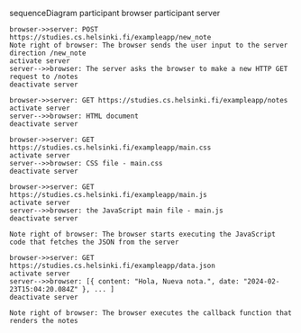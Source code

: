 sequenceDiagram
    participant browser
    participant server

    browser->>server: POST https://studies.cs.helsinki.fi/exampleapp/new_note
    Note right of browser: The browser sends the user input to the server direction /new_note
    activate server
    server-->>browser: The server asks the browser to make a new HTTP GET request to /notes
    deactivate server

    browser->>server: GET https://studies.cs.helsinki.fi/exampleapp/notes
    activate server
    server-->>browser: HTML document
    deactivate server

    browser->>server: GET https://studies.cs.helsinki.fi/exampleapp/main.css
    activate server
    server-->>browser: CSS file - main.css
    deactivate server

    browser->>server: GET https://studies.cs.helsinki.fi/exampleapp/main.js
    activate server
    server-->>browser: the JavaScript main file - main.js
    deactivate server

    Note right of browser: The browser starts executing the JavaScript code that fetches the JSON from the server

    browser->>server: GET https://studies.cs.helsinki.fi/exampleapp/data.json
    activate server
    server-->>browser: [{ content: "Hola, Nueva nota.", date: "2024-02-23T15:04:20.084Z" }, ... ]
    deactivate server

    Note right of browser: The browser executes the callback function that renders the notes